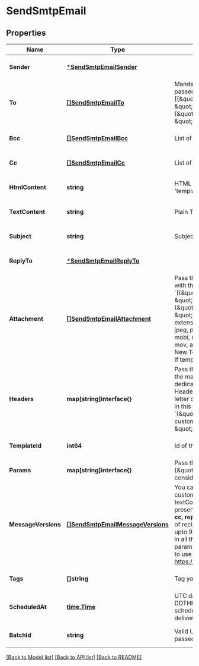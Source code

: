 # SendSmtpEmail

## Properties
Name | Type | Description | Notes
------------ | ------------- | ------------- | -------------
**Sender** | [***SendSmtpEmailSender**](sendSmtpEmailSender.md) |  | [optional] [default to null]
**To** | [**[]SendSmtpEmailTo**](sendSmtpEmailTo.md) | Mandatory if messageVersions are not passed, ignored if messageVersions are passed. List of email addresses and names (optional) of the recipients. For example, [{\&quot;name\&quot;:\&quot;Jimmy\&quot;, \&quot;email\&quot;:\&quot;jimmy98@example.com\&quot;}, {\&quot;name\&quot;:\&quot;Joe\&quot;, \&quot;email\&quot;:\&quot;joe@example.com\&quot;}] | [optional] [default to null]
**Bcc** | [**[]SendSmtpEmailBcc**](sendSmtpEmailBcc.md) | List of email addresses and names (optional) of the recipients in bcc | [optional] [default to null]
**Cc** | [**[]SendSmtpEmailCc**](sendSmtpEmailCc.md) | List of email addresses and names (optional) of the recipients in cc | [optional] [default to null]
**HtmlContent** | **string** | HTML body of the message ( Mandatory if &#39;templateId&#39; is not passed, ignored if &#39;templateId&#39; is passed ) | [optional] [default to null]
**TextContent** | **string** | Plain Text body of the message ( Ignored if &#39;templateId&#39; is passed ) | [optional] [default to null]
**Subject** | **string** | Subject of the message. Mandatory if &#39;templateId&#39; is not passed | [optional] [default to null]
**ReplyTo** | [***SendSmtpEmailReplyTo**](sendSmtpEmailReplyTo.md) |  | [optional] [default to null]
**Attachment** | [**[]SendSmtpEmailAttachment**](sendSmtpEmailAttachment.md) | Pass the absolute URL (no local file) or the base64 content of the attachment along with the attachment name (Mandatory if attachment content is passed). For example, &#x60;[{\&quot;url\&quot;:\&quot;https://attachment.domain.com/myAttachmentFromUrl.jpg\&quot;, \&quot;name\&quot;:\&quot;myAttachmentFromUrl.jpg\&quot;}, {\&quot;content\&quot;:\&quot;base64 example content\&quot;, \&quot;name\&quot;:\&quot;myAttachmentFromBase64.jpg\&quot;}]&#x60;. Allowed extensions for attachment file: xlsx, xls, ods, docx, docm, doc, csv, pdf, txt, gif, jpg, jpeg, png, tif, tiff, rtf, bmp, cgm, css, shtml, html, htm, zip, xml, ppt, pptx, tar, ez, ics, mobi, msg, pub, eps, odt, mp3, m4a, m4v, wma, ogg, flac, wav, aif, aifc, aiff, mp4, mov, avi, mkv, mpeg, mpg, wmv, pkpass and xlsm ( If &#39;templateId&#39; is passed and is in New Template Language format then both attachment url and content are accepted. If template is in Old template Language format, then &#39;attachment&#39; is ignored ) | [optional] [default to null]
**Headers** | **map[string]interface{}** | Pass the set of custom headers (not the standard headers) that shall be sent along the mail headers in the original email. &#39;sender.ip&#39; header can be set (only for dedicated ip users) to mention the IP to be used for sending transactional emails. Headers are allowed in &#x60;This-Case-Only&#x60; (i.e. words separated by hyphen with first letter of each word in capital letter), they will be converted to such case styling if not in this format in the request payload. For example, &#x60;{\&quot;sender.ip\&quot;:\&quot;1.2.3.4\&quot;, \&quot;X-Mailin-custom\&quot;:\&quot;some_custom_header\&quot;, \&quot;idempotencyKey\&quot;:\&quot;abc-123\&quot;}&#x60;. | [optional] [default to null]
**TemplateId** | **int64** | Id of the template. | [optional] [default to null]
**Params** | **map[string]interface{}** | Pass the set of attributes to customize the template. For example, {\&quot;FNAME\&quot;:\&quot;Joe\&quot;, \&quot;LNAME\&quot;:\&quot;Doe\&quot;}. It&#39;s considered only if template is in New Template Language format. | [optional] [default to null]
**MessageVersions** | [**[]SendSmtpEmailMessageVersions**](sendSmtpEmailMessageVersions.md) | You can customize and send out multiple versions of a mail. templateId can be customized only if global parameter contains templateId. htmlContent and textContent can be customized only if any of the two, htmlContent or textContent, is present in global parameters. Some global parameters such as **to(mandatory), bcc, cc, replyTo, subject** can also be customized specific to each version. Total number of recipients in one API request must not exceed 2000. However, you can still pass upto 99 recipients maximum in one message version. The size of individual params in all the messageVersions shall not exceed 100 KB limit and that of cumulative params shall not exceed 1000 KB. You can follow this **step-by-step guide** on how to use **messageVersions** to batch send emails - https://developers.brevo.com/docs/batch-send-transactional-emails | [optional] [default to null]
**Tags** | **[]string** | Tag your emails to find them more easily | [optional] [default to null]
**ScheduledAt** | [**time.Time**](time.Time.md) | UTC date-time on which the email has to schedule (YYYY-MM-DDTHH:mm:ss.SSSZ). Prefer to pass your timezone in date-time format for scheduling. There can be an expected delay of +5 minutes in scheduled email delivery. **Please note this feature is currently a public beta**. | [optional] [default to null]
**BatchId** | **string** | Valid UUIDv4 batch id to identify the scheduled batches transactional email. If not passed we will create a valid UUIDv4 batch id at our end. | [optional] [default to null]

[[Back to Model list]](../README.md#documentation-for-models) [[Back to API list]](../README.md#documentation-for-api-endpoints) [[Back to README]](../README.md)


